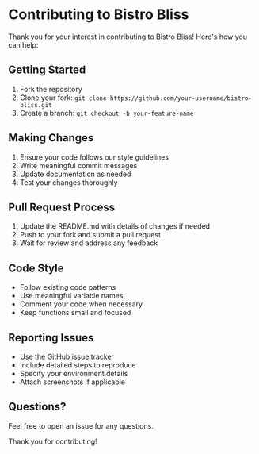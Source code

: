 # Contributing to Bistro Bliss

Thank you for your interest in contributing to Bistro Bliss! Here's how you can help:

## Getting Started

1. Fork the repository
2. Clone your fork: `git clone https://github.com/your-username/bistro-bliss.git`
3. Create a branch: `git checkout -b your-feature-name`

## Making Changes

1. Ensure your code follows our style guidelines
2. Write meaningful commit messages
3. Update documentation as needed
4. Test your changes thoroughly

## Pull Request Process

1. Update the README.md with details of changes if needed
2. Push to your fork and submit a pull request
3. Wait for review and address any feedback

## Code Style

- Follow existing code patterns
- Use meaningful variable names
- Comment your code when necessary
- Keep functions small and focused

## Reporting Issues

- Use the GitHub issue tracker
- Include detailed steps to reproduce
- Specify your environment details
- Attach screenshots if applicable

## Questions?

Feel free to open an issue for any questions.

Thank you for contributing!